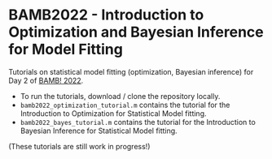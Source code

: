 # BAMB2022 - Introduction to Optimization and Bayesian Inference for Model Fitting

Tutorials on statistical model fitting (optimization, Bayesian inference) for Day 2 of [BAMB! 2022](https://www.bambschool.org/).

- To run the tutorials, download / clone the repository locally.
- `bamb2022_optimization_tutorial.m` contains the tutorial for the Introduction to Optimization for Statistical Model fitting.
- `bamb2022_bayes_tutorial.m` contains the tutorial for the Introduction to Bayesian Inference for Statistical Model fitting.

(These tutorials are still work in progress!)
